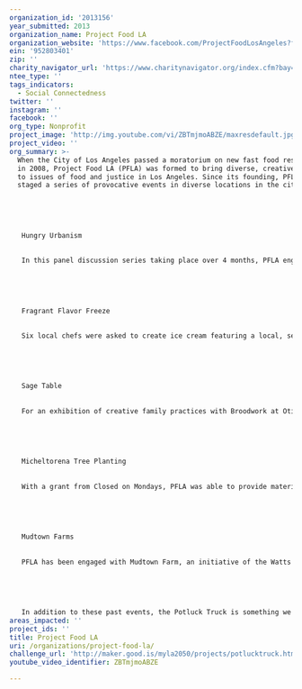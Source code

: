 ```yaml
---
organization_id: '2013156'
year_submitted: 2013
organization_name: Project Food LA
organization_website: 'https://www.facebook.com/ProjectFoodLosAngeles?fref=ts'
ein: '952803401'
zip: ''
charity_navigator_url: 'https://www.charitynavigator.org/index.cfm?bay=search.profile&ein=952803401'
ntee_type: ''
tags_indicators:
  - Social Connectedness
twitter: ''
instagram: ''
facebook: ''
org_type: Nonprofit
project_image: 'http://img.youtube.com/vi/ZBTmjmoABZE/maxresdefault.jpg'
project_video: ''
org_summary: >-
  When the City of Los Angeles passed a moratorium on new fast food restaurants
  in 2008, Project Food LA (PFLA) was formed to bring diverse, creative voices
  to issues of food and justice in Los Angeles. Since its founding, PFLA has
  staged a series of provocative events in diverse locations in the city.
   
   
   
   
   
   Hungry Urbanism
   
   
   In this panel discussion series taking place over 4 months, PFLA engaged diverse thinkers to help look at the food system as an urban planning/design issue. The series of four discussions were staged at locations including Habeas Lounge and Southern California Institute of Architecture, the MAK Center in West Hollywood, and the Watts Labor Community Action Committee in Watts. The discussions tackled a range of topics including the role of local urban planning in the context of a global food system, a survey of urban food practices, the cultural conditions of health in South LA, and proposals for an urban farm in Watts.
   
   
   
   
   
   Fragrant Flavor Freeze
   
   
   Six local chefs were asked to create ice cream featuring a local, seasonal herb for a tasting event on Father’s Day. Visitors were invited to sample, smell, touch, taste the herb and the ice cream on which it was based. The goal of the event was to celebrate flavor and local, seasonal ingredients. Participants were challenged to reconnect multiple senses to the experience of taste.
   
   
   
   
   
   Sage Table
   
   
   For an exhibition of creative family practices with Broodwork at Otis College of Art & Design, PFLA created the “Sage Table.” This table was an apothecary of sorts, cataloguing 17 types of local sage in a unique table. The tabletop contained the sage varieties as well as a series of seeds for collection and home planting. Visitors were invited to sow the seeds with pots and organic soil that were provided. The table also housed a variety of reference materials and didactic information about the sage so common in California.
   
   
   
   
   
   Micheltorena Tree Planting
   
   
   With a grant from Closed on Mondays, PFLA was able to provide materials and labor for a tree planting at Micheltorena School in the Silverlake area of Los Angeles. As part of the school’s community work day and the United States Green Building Council’s day of service, PFLA engaged a school mission to transform asphalt to permeable surface and fruit trees. A Guava Tree was planted in the playground, and has grown since we implemented the project.
   
   
   
   
   
   Mudtown Farms
   
   
   PFLA has been engaged with Mudtown Farm, an initiative of the Watts Labor Community Action Committee. We have been involved with a series of events for this project. With a successful Prop 84 grant of nearly $5 million, PFLA has staged tours, cross promoted and advocated for the realization of this project.
   
   
   
   
   
   In addition to these past events, the Potluck Truck is something we have discussed for quite a while. Currently, events are being planned around the conflict between indigenous Mexican farmers and the Monsanto Corporation as big agriculture attempts to take over the Mexican production of corn.
areas_impacted: ''
project_ids: ''
title: Project Food LA
uri: /organizations/project-food-la/
challenge_url: 'http://maker.good.is/myla2050/projects/potlucktruck.html'
youtube_video_identifier: ZBTmjmoABZE

---
```

